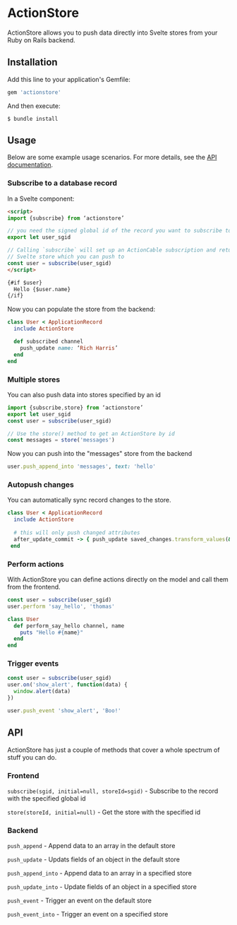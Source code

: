 # ActionStore

ActionStore allows you to push data directly into Svelte stores from your Ruby on Rails backend.

## Installation

Add this line to your application's Gemfile:

```ruby
gem 'actionstore'
```

And then execute:

    $ bundle install


## Usage

Below are some example usage scenarios. For more details, see the [API documentation](https://www.rubydoc.info/gems/actionstore).

### Subscribe to a database record

In a Svelte component:

```html
<script>
import {subscribe} from ‘actionstore’

// you need the signed global id of the record you want to subscribe to
export let user_sgid

// Calling `subscribe` will set up an ActionCable subscription and return a 
// Svelte store which you can push to
const user = subscribe(user_sgid)
</script>

{#if $user}
  Hello {$user.name}
{/if}
```

Now you can populate the store from the backend:

```ruby
class User < ApplicationRecord
  include ActionStore

  def subscribed channel
    push_update name: ‘Rich Harris’
  end
end
```

### Multiple stores

You can also push data into stores specified by an id

```js
import {subscribe,store} from ‘actionstore’
export let user_sgid
const user = subscribe(user_sgid)

// Use the store() method to get an ActionStore by id
const messages = store('messages')

```

Now you can push into the "messages" store from the backend

```ruby
user.push_append_into 'messages', text: 'hello'
```

### Autopush changes

You can automatically sync record changes to the store.

```ruby
class User < ApplicationRecord
  include ActionStore
  
  # this will only push changed attributes
  after_update_commit -> { push_update saved_changes.transform_values(&:last) }
 end
```

### Perform actions

With ActionStore you can define actions directly on the model and call them from the frontend.

```js
const user = subscribe(user_sgid)
user.perform 'say_hello', 'thomas'
```

```ruby
class User
  def perform_say_hello channel, name
    puts "Hello #{name}"
  end
end
```

### Trigger events

```js
const user = subscribe(user_sgid)
user.on('show_alert', function(data) {
  window.alert(data)
})
```

```ruby
user.push_event 'show_alert', 'Boo!'
```



## API

ActionStore has just a couple of methods that cover a whole spectrum of stuff you can do.

### Frontend

`subscribe(sgid, initial=null, storeId=sgid)` - Subscribe to the record with the specified global id

`store(storeId, initial=null)` - Get the store with the specified id

### Backend

`push_append` - Append data to an array in the default store

`push_update` - Updats fields of an object in the default store

`push_append_into` - Append data to an array in a specified store

`push_update_into` - Update fields of an object in a specified store

`push_event` - Trigger an event on the default store

`push_event_into` - Trigger an event on a specified store

